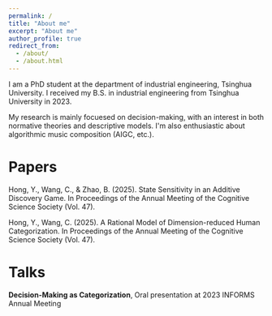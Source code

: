 ```yaml
---
permalink: /
title: "About me"
excerpt: "About me"
author_profile: true
redirect_from: 
  - /about/
  - /about.html
---
```


I am a PhD student at the department of industrial engineering, Tsinghua University. I received my B.S. in industrial engineering from Tsinghua University in 2023.

My research is mainly focuesed on decision-making, with an interest in both normative theories and descriptive models. I'm also enthusiastic about algorithmic music composition (AIGC, etc.).

# Papers
Hong, Y., Wang, C., & Zhao, B. (2025). State Sensitivity in an Additive Discovery Game. In Proceedings of the Annual Meeting of the Cognitive Science Society (Vol. 47).

Hong, Y., Wang, C. (2025). A Rational Model of Dimension-reduced Human Categorization. In Proceedings of the Annual Meeting of the Cognitive Science Society (Vol. 47).

# Talks 
**Decision-Making as Categorization**, Oral presentation at 2023 INFORMS Annual Meeting
